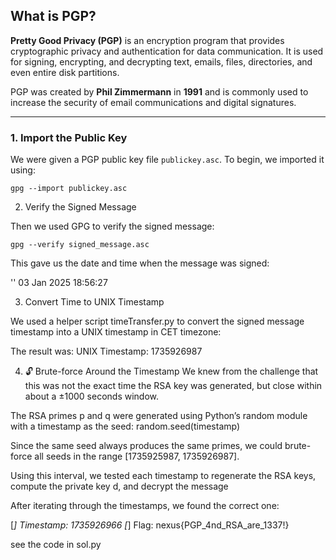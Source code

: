 
## What is PGP?

**Pretty Good Privacy (PGP)** is an encryption program that provides cryptographic privacy and authentication for data communication. It is used for signing, encrypting, and decrypting text, emails, files, directories, and even entire disk partitions.

PGP was created by **Phil Zimmermann** in **1991** and is commonly used to increase the security of email communications and digital signatures.

---

### 1. Import the Public Key

We were given a PGP public key file `publickey.asc`. To begin, we imported it using:

`gpg --import publickey.asc`

2. Verify the Signed Message

Then we used GPG to verify the signed message:

`gpg --verify signed_message.asc`

This gave us the date and time when the message was signed:

''
03 Jan 2025 18:56:27

3. Convert Time to UNIX Timestamp

We used a helper script timeTransfer.py to convert the signed message timestamp into a UNIX timestamp in CET timezone:


The result was:
UNIX Timestamp: 1735926987


4. 🔓 Brute-force Around the Timestamp
We knew from the challenge that this was not the exact time the RSA key was generated, but close  within about a ±1000 seconds window.

The RSA primes p and q were generated using Python’s random module with a timestamp as the seed:
random.seed(timestamp)

Since the same seed always produces the same primes, we could brute-force all seeds in the range [1735925987, 1735926987].

Using this interval, we tested each timestamp to regenerate the RSA keys, compute the private key d, and decrypt the message 


After iterating through the timestamps, we found the correct one:

[*] Timestamp: 1735926966
[*] Flag: nexus{PGP_4nd_RSA_are_1337!}

see the code in sol.py





